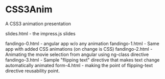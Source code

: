 CSS3Anim
========

A CSS3 animation presentation

slides.html - the impress.js slides

fandingo-0.html - angular app w/o any animation
fandingo-1.html - Same app with added CSS animations (on change is CSS)
fandingo-2.html - Animating the movie selection from angular using ng-class directive
fandingo-3.html - Sample "flipping text" directive that makes text change automatically animated
form-4.html - making the point of flipping-text directive reusability point.
